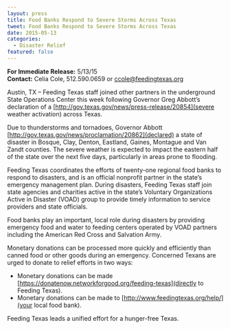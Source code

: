 ```yaml
---
layout: press
title: Food Banks Respond to Severe Storms Across Texas
tweet: Food Banks Respond to Severe Storms Across Texas
date: 2015-05-13
categories:
  - Disaster Relief
featured: false
---  
```

**For Immediate Release:** 5/13/15    
**Contact:** Celia Cole, 512.590.0659 or ccole@feedingtexas.org

Austin, TX – Feeding Texas staff joined other partners in the underground State Operations Center this week following Governor Greg Abbott’s declaration of a [http://gov.texas.gov/news/press-release/20854](severe weather activation) across Texas.

Due to thunderstorms and tornadoes, Governor Abbott [http://gov.texas.gov/news/proclamation/20862](declared) a state of disaster in Bosque, Clay, Denton, Eastland, Gaines, Montague and Van Zandt counties. The severe weather is expected to impact the eastern half of the state over the next five days, particularly in areas prone to flooding.   

Feeding Texas coordinates the efforts of twenty-one regional food banks to respond to disasters, and is an official nonprofit partner in the state’s emergency management plan. During disasters, Feeding Texas staff join state agencies and charities active in the state’s Voluntary Organizations Active in Disaster (VOAD) group to provide timely information to service providers and state officials.

Food banks play an important, local role during disasters by providing emergency food  and water to feeding centers operated by VOAD partners including the American Red Cross and Salvation Army.

Monetary donations can be processed more quickly and efficiently than canned food or other goods during an emergency. Concerned Texans are urged to donate to relief efforts in two ways:

* Monetary donations can be made [https://donatenow.networkforgood.org/feeding-texas](directly to Feeding Texas).
* Monetary donations can be made to [http://www.feedingtexas.org/help/](your local food bank).

Feeding Texas leads a unified effort for a hunger-free Texas.
